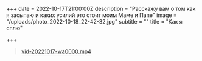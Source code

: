 +++
date = 2022-10-17T21:00:00Z
description = "Расскажу вам о том как я засыпаю и каких усилий это стоит моим Маме и Папе"
image = "/uploads/photo_2022-10-18_22-42-32.jpg"
subtitle = ""
title = "Как я сплю"

+++
> [vid-20221017-wa0000.mp4](/uploads/vid-20221017-wa0000.mp4 "vid-20221017-wa0000.mp4")